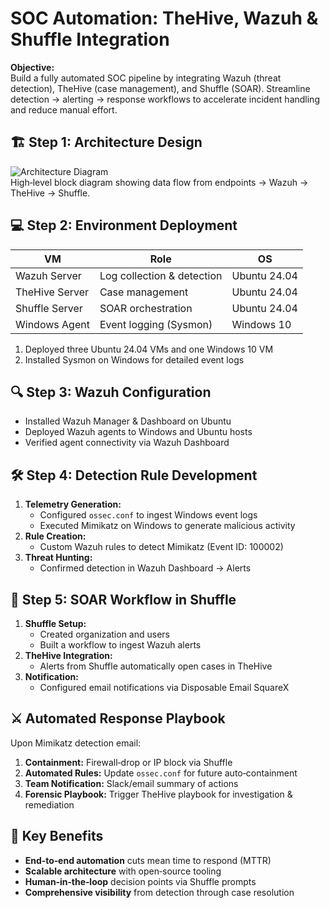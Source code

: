 # SOC Automation: TheHive, Wazuh & Shuffle Integration

**Objective:**  
Build a fully automated SOC pipeline by integrating Wazuh (threat detection), TheHive (case management), and Shuffle (SOAR). Streamline detection → alerting → response workflows to accelerate incident handling and reduce manual effort.

## 🏗️ Step 1: Architecture Design  
![Architecture Diagram](images/soc-architecture.png)  
High‑level block diagram showing data flow from endpoints → Wazuh → TheHive → Shuffle.

## 💻 Step 2: Environment Deployment  
| VM             | Role                         | OS           |
|----------------|------------------------------|--------------|
| Wazuh Server   | Log collection & detection   | Ubuntu 24.04 |
| TheHive Server | Case management              | Ubuntu 24.04 |
| Shuffle Server | SOAR orchestration           | Ubuntu 24.04 |
| Windows Agent  | Event logging (Sysmon)       | Windows 10   |

1. Deployed three Ubuntu 24.04 VMs and one Windows 10 VM  
2. Installed Sysmon on Windows for detailed event logs  

## 🔍 Step 3: Wazuh Configuration  
- Installed Wazuh Manager & Dashboard on Ubuntu  
- Deployed Wazuh agents to Windows and Ubuntu hosts  
- Verified agent connectivity via Wazuh Dashboard  

## 🛠️ Step 4: Detection Rule Development  
1. **Telemetry Generation:**  
   - Configured `ossec.conf` to ingest Windows event logs  
   - Executed Mimikatz on Windows to generate malicious activity  
2. **Rule Creation:**  
   - Custom Wazuh rules to detect Mimikatz (Event ID: 100002)  
3. **Threat Hunting:**  
   - Confirmed detection in Wazuh Dashboard → Alerts  


## 🔄 Step 5: SOAR Workflow in Shuffle  
1. **Shuffle Setup:**  
   - Created organization and users  
   - Built a workflow to ingest Wazuh alerts  
2. **TheHive Integration:**  
   - Alerts from Shuffle automatically open cases in TheHive  
3. **Notification:**  
   - Configured email notifications via Disposable Email SquareX  


## ⚔️ Automated Response Playbook  
Upon Mimikatz detection email:  
1. **Containment:** Firewall‑drop or IP block via Shuffle  
2. **Automated Rules:** Update `ossec.conf` for future auto‑containment  
3. **Team Notification:** Slack/email summary of actions  
4. **Forensic Playbook:** Trigger TheHive playbook for investigation & remediation  

## 🔑 Key Benefits  
- **End‑to‑end automation** cuts mean time to respond (MTTR)  
- **Scalable architecture** with open‑source tooling  
- **Human‑in‑the‑loop** decision points via Shuffle prompts  
- **Comprehensive visibility** from detection through case resolution  

